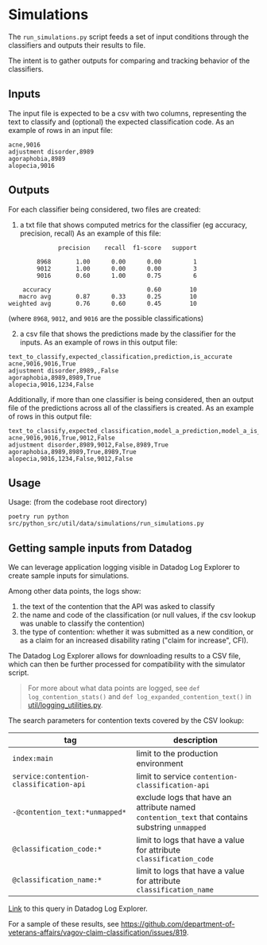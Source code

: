 # Simulations

The `run_simulations.py` script feeds a set of input conditions through the classifiers and outputs their results to file.

The intent is to gather outputs for comparing and tracking behavior of the classifiers.


## Inputs
The input file is expected to be a csv with two columns, representing the text to classify and (optional) the expected classification code.
As an example of rows in an input file:

```
acne,9016
adjustment disorder,8989
agoraphobia,8989
alopecia,9016
```

## Outputs

For each classifier being considered, two files are created:

1. a txt file that shows computed metrics for the classifier (eg accuracy, precision, recall)
As an example of this file:
```
              precision    recall  f1-score   support

        8968       1.00      0.00      0.00         1
        9012       1.00      0.00      0.00         3
        9016       0.60      1.00      0.75         6

    accuracy                           0.60        10
   macro avg       0.87      0.33      0.25        10
weighted avg       0.76      0.60      0.45        10

```
(where `8968`, `9012`, and `9016` are the possible classifications)


2. a csv file that shows the predictions made by the classifier for the inputs.
As an example of rows in this output file:

```
text_to_classify,expected_classification,prediction,is_accurate
acne,9016,9016,True
adjustment disorder,8989,,False
agoraphobia,8989,8989,True
alopecia,9016,1234,False
```

Additionally, if more than one classifier is being considered, then an output file of the predictions across all of the classifiers is created.
As an example of rows in this output file:
```
text_to_classify,expected_classification,model_a_prediction,model_a_is_accurate,model_b_prediction,is_model_b_accurate
acne,9016,9016,True,9012,False
adjustment disorder,8989,9012,False,8989,True
agoraphobia,8989,8989,True,8989,True
alopecia,9016,1234,False,9012,False
```

## Usage

Usage: (from the codebase root directory)
```
poetry run python src/python_src/util/data/simulations/run_simulations.py
```


## Getting sample inputs from Datadog

We can leverage application logging visible in Datadog Log Explorer to create sample inputs for simulations.

Among other data points, the logs show:
1) the text of the contention that the API was asked to classify
2) the name and code of the classification (or null values, if the csv lookup was unable to classify the contention)
3) the type of contention: whether it was submitted as a new condition, or as a claim for an increased disability rating ("claim for increase", CFI).


The Datadog Log Explorer allows for downloading results to a CSV file, which can then be further processed for compatibility with the simulator script.


> For more about what data points are logged, see `def log_contention_stats()` and `def log_expanded_contention_text()` in [util/logging_utilities.py](https://github.com/department-of-veterans-affairs/contention-classification-api/blob/main/src/python_src/util/logging_utilities.py).


The search parameters for contention texts covered by the CSV lookup:

| tag | description |
| --- | --- |
| `index:main` | limit to the production environment  |
| `service:contention-classification-api` | limit to service `contention-classification-api`  |
| `-@contention_text:*unmapped*` |  exclude logs that have an attribute named `contention_text` that contains substring `unmapped` |
| `@classification_code:*` | limit to logs that have a value for attribute `classification_code`  |
| `@classification_name:*` |  limit to logs that have a value for attribute `classification_name`   |

[Link](https://vagov.ddog-gov.com/logs?query=service%3Acontention-classification-api%20%40classification_code%3A%2A%20%40classification_name%3A%2A&agg_m=count&agg_m_source=base&agg_t=count&clustering_pattern_field_path=%40contention_text&cols=%40contention_text%2C%40classification_code%2C%40classification_name&fromUser=true&messageDisplay=inline&refresh_mode=sliding&storage=hot&stream_sort=desc&viz=stream&from_ts=1751728044281&to_ts=1751900844281&live=true) to this query in Datadog Log Explorer.

For a sample of these results, see https://github.com/department-of-veterans-affairs/vagov-claim-classification/issues/819.
